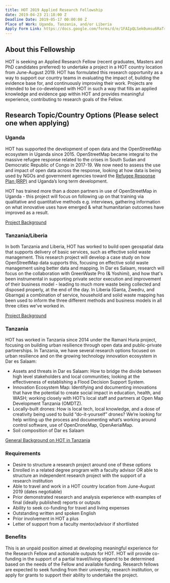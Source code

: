 ```yaml
---
title: HOT 2019 Applied Research Fellowship
date: 2019-04-23 21:18:00 Z
Deadline Date: 2019-05-17 00:00:00 Z
Place of Work: Uganda, Tanzania, and/or Liberia
Apply Form Link: https://docs.google.com/forms/d/e/1FAIpQLSek0umsu6RaTrYWIfGsq0405G4rgsobHx81YHFAj5Y3S2vHJw/
---
```


## About this Fellowship
HOT is seeking an Applied Research Fellow (recent graduates, Masters and PhD candidates preferred) to undertake a project in a HOT country location from June-August 2019. HOT has formulated this research opportunity as a way to support our country teams in evaluating the impact of, building the evidence base for, and continuously improving their work. Projects are intended to be co-developed with HOT in such a way that fills an applied knowledge and evidence gap within HOT and provides meaningful experience, contributing to research goals of the Fellow.

## Research Topic/Country Options (Please select one when applying)

### Uganda
HOT has supported the development of open data and the OpenStreetMap ecosystem in Uganda since 2015. OpenStreetMap became integral to the massive refugee response related to the crises in South Sudan and Democratic Republic of Congo in 2017-19. We now need to assess the use and impact of open data across the response, looking at how data is being used by NGOs and government agencies toward the [Refugee Response Plan (RRP)](https://reliefweb.int/sites/reliefweb.int/files/resources/67314.pdf) and Uganda’s long term development. 

HOT has trained more than a dozen partners in use of OpenStreetMap in Uganda - this project will focus on following up on that training via qualitative and quantitative methods e.g. interviews, gathering information on what innovative uses have emerged & what humanitarian outcomes have improved as a result.

[Project Background ](https://www.hotosm.org/projects/urban_innovations_crowdsourcing_non-camp_refugee_data)

### Tanzania/Liberia
In both Tanzania and Liberia, HOT has worked to build open geospatial data that supports delivery of basic services, such as effective solid waste management. This research project will develop a case study on how OpenStreetMap data supports this, focusing on effective solid waste management using better data and mapping.
In Dar es Salaam, research will focus on the collaboration with GreenWaste Pro (& Yoshimi), and how that's been instrumental in supporting private sector execution and improvement of their business model - leading to much more waste being collected and disposed properly, at the end of the day.
In Liberia (Ganta, Zwedru, and Gbarnga) a combination of service, household and solid waste mapping has been used to inform the three different methods and business models in all three cities we've worked in.

[Project Background](https://www.hotosm.org/projects/legit_supporting_decentralization_in_liberian_cities)

### Tanzania

HOT has worked in Tanzania since 2014 under the Ramani Huria project, focusing on building urban resilience through open data and public-private partnerships. In Tanzania, we have several research options focused on urban resilience and on the growing technology innovation ecosystem in Dar es Salaam:

* Assets and threats in Dar es Salaam: How to bridge the divide between high level stakeholders and local communities; looking at the effectiveness of establishing a Flood Decision Support System.
* Innovation Ecosystem Map: Identifying and documenting innovations that have the potential to create social impact in education, health, and WASH; working closely with HOT’s local staff and partners at Open Map Development Tanzania (OMDTZ).
* Locally-built drones: How is local tech, local knowledge, and a dose of creativity being used to build “do-it-yourself” drones? We’re looking for help writing up the process and documenting what’s working around control software, use of OpenDroneMap, OpenAerialMap.
* Soil composition of Dar es Salaam

[General Background on HOT in Tanzania](https://www.hotosm.org/where-we-work/tanzania/)

### Requirements
* Desire to structure a research project around one of these options
* Enrolled in a related degree program with a faculty advisor OR able to structure an independent research project with the support of a research institution
* Able to travel and work in a HOT country location from June-August 2019 (dates negotiable)
* Prior demonstrated research and analysis experience with examples of final (ideally published) reports or outputs
* Ability to seek co-funding for travel and living expenses
* Outstanding written and spoken English
* Prior involvement in HOT a plus
* Letter of support from a faculty mentor/advisor if shortlisted

### Benefits
This is an unpaid position aimed at developing meaningful experience for the Research Fellow and actionable outputs for HOT. HOT will provide co-funding in the support of a partial travel/living stipend to be determined based on the needs of the Fellow and available funding. Research fellows are expected to seek funding from their university, research institution, or apply for grants to support their ability to undertake the project.

